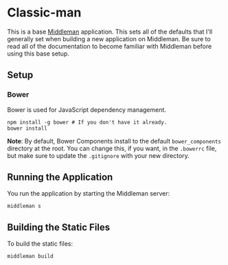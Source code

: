 Classic-man
=======

This is a base [Middleman](http://middlemanapp.com/) application. This
sets all of the defaults that I'll generally set when building a new
application on Middleman. Be sure to read all of the documentation to
become familiar with Middleman before using this base setup.

Setup
-----
### Bower

Bower is used for JavaScript dependency management.

```shell
npm install -g bower # If you don't have it already.
bower install
```

**Note**: By default, Bower Components install to the default `bower_components` directory at the root. You can change this, if you want, in the `.bowerrc` file, but make sure to update the `.gitignore` with your new directory.

Running the Application
-----------------------

You run the application by starting the Middleman server:

```shell
middleman s
```

Building the Static Files
-------------------------

To build the static files:

```shell
middleman build
```
